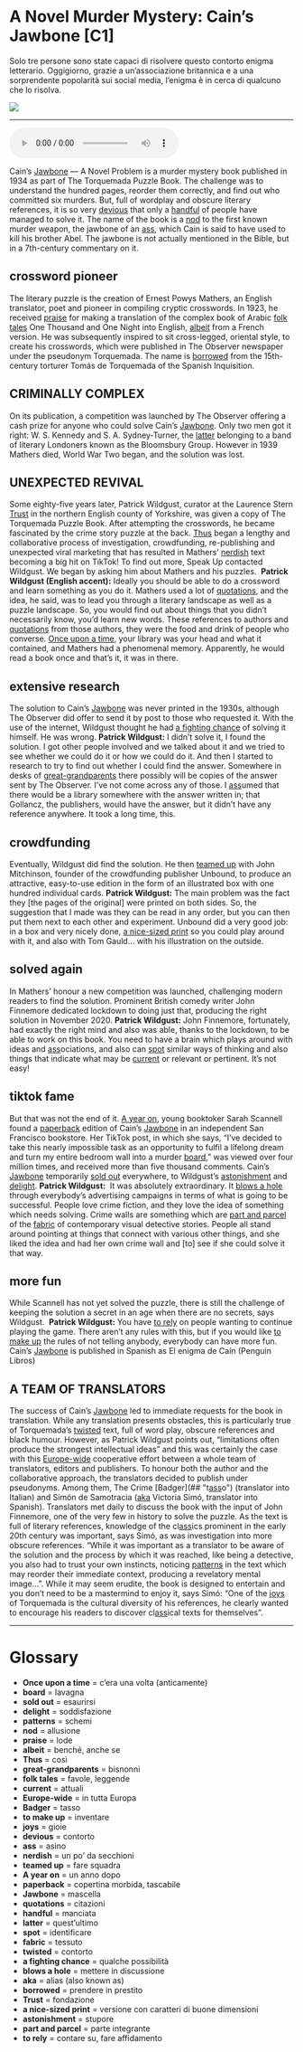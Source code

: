 # A Novel Murder Mystery: Cain’s Jawbone   [C1]

Solo tre persone sono state capaci di risolvere questo contorto enigma letterario. Oggigiorno, grazie a un’associazione britannica e a una sorprendente popolarità sui social media, l’enigma è in cerca di qualcuno che lo risolva.

![](A%20Novel%20Murder%20Mystery%20Cain%E2%80%99s%20Jawbone.jpg)

--------------

<div>
<audio controls autoplay>
    <source src="https://raw.githubusercontent.com/dartie/speakup/main/2022-12/A%20Novel%20Murder%20Mystery%20Cain%E2%80%99s%20Jawbone.mp3" type="audio/mpeg">
</audio>
</div>


Cain’s [Jawbone](## "mascella") — A Novel Problem is a murder mystery book published in 1934 as part of The Torquemada Puzzle Book. The challenge was to understand the hundred pages, reorder them correctly, and find out who committed six murders. But, full of wordplay and obscure literary references, it is so very [devious](## "contorto") that only a [handful](## "manciata") of people have managed to solve it. The name of the book is a [nod](## "allusione") to the first known murder weapon, the jawbone of an [ass](## "asino"), which Cain is said to have used to kill his brother Abel. The jawbone is not actually mentioned in the Bible, but in a 7th-century commentary on it.

## crossword pioneer
The literary puzzle is the creation of Ernest Powys Mathers, an English translator, poet and pioneer in compiling cryptic crosswords. In 1923, he received [praise](## "lode") for making a translation of the complex book of Arabic [folk tales](## "favole, leggende") One Thousand and One Night into English, [albeit](## "benché, anche se") from a French version. He was subsequently inspired to sit cross-legged, oriental style, to create his crosswords, which were published in The Observer newspaper under the pseudonym Torquemada. The name is [borrowed](## "prendere in prestito") from the 15th-century torturer Tomás de Torquemada of the Spanish Inquisition.

## CRIMINALLY COMPLEX
On its publication, a competition was launched by The Observer offering a cash prize for anyone who could solve Cain’s [Jawbone](## "mascella"). Only two men got it right: W. S. Kennedy and S. A. Sydney-Turner, the [latter](## "quest’ultimo") belonging to a band of literary Londoners known as the Bloomsbury Group. However in 1939 Mathers died, World War Two began, and the solution was lost. 

## UNEXPECTED REVIVAL
Some eighty-five years later, Patrick Wildgust, curator at the Laurence Stern [Trust](## "fondazione") in the northern English county of Yorkshire, was given a copy of The Torquemada Puzzle Book. After attempting the crosswords, he became fascinated by the crime story puzzle at the back. [Thus](## "così") began a lengthy and collaborative process of investigation, crowdfunding, re-publishing and unexpected viral marketing that has resulted in Mathers’ [nerdish](## "un po’ da secchioni") text becoming a big hit on TikTok! To find out more, Speak Up contacted Wildgust. We began by asking him about Mathers and his puzzles. 
**Patrick Wildgust (English accent):** Ideally you should be able to do a crossword and learn something as you do it. Mathers used a lot of [quotations](## "citazioni"), and the idea, he said, was to lead you through a literary landscape as well as a puzzle landscape. So, you would find out about things that you didn’t necessarily know, you’d learn new words. These references to authors and [quotations](## "citazioni") from those authors, they were the food and drink of people who converse. [Once upon a time](## "c’era una volta (anticamente)"), your library was your head and what it contained, and Mathers had a phenomenal memory. Apparently, he would read a book once and that’s it, it was in there.

## extensive research
The solution to Cain’s [Jawbone](## "mascella") was never printed in the 1930s, although The Observer did offer to send it by post to those who requested it. With the use of the internet, Wildgust thought he had [a fighting chance](## "qualche possibilità") of solving it himself. He was wrong.
**Patrick Wildgust:** I didn’t solve it, I found the solution. I got other people involved and we talked about it and we tried to see whether we could do it or how we could do it. And then I started to research to try to find out whether I could find the answer. Somewhere in desks of [great-grandparents](## "bisnonni") there possibly will be copies of the answer sent by The Observer. I’ve not come across any of those. I [ass](## "asino")umed that there would be a library somewhere with the answer written in; that Gollancz, the publishers, would have the answer, but it didn’t have any reference anywhere. It took a long time, this.

## crowdfunding
Eventually, Wildgust did find the solution. He then [teamed up](## "fare squadra") with John Mitchinson, founder of the crowdfunding publisher Unbound, to produce an attractive, easy-to-use edition in the form of an illustrated box with one hundred individual cards.
**Patrick Wildgust:** The main problem was the fact they [the pages of the original] were printed on both sides. So, the suggestion that I made was they can be read in any order, but you can then put them next to each other and experiment. Unbound did a very good job: in a box and very nicely done, [a nice-sized print](## "versione con caratteri di buone dimensioni") so you could play around with it, and also with Tom Gauld… with his illustration on the outside. 

## solved again
In Mathers’ honour a new competition was launched, challenging modern readers to find the solution. Prominent British comedy writer John Finnemore dedicated lockdown to doing just that, producing the right solution in November 2020.
**Patrick Wildgust:** John Finnemore, fortunately, had exactly the right mind and also was able, thanks to the lockdown, to be able to work on this book. You need to have a brain which plays around with ideas and [ass](## "asino")ociations, and also can [spot](## "identificare") similar ways of thinking and also things that indicate what may be [current](## "attuali") or relevant or pertinent. It’s not easy!

## tiktok fame
But that was not the end of it. [A year on](## "un anno dopo"), young booktoker Sarah Scannell found a [paperback](## "copertina morbida, tascabile") edition of Cain’s [Jawbone](## "mascella") in an independent San Francisco bookstore. Her TikTok post, in which she says, “I’ve decided to take this nearly impossible task as an opportunity to fulfil a lifelong dream and turn my entire bedroom wall into a murder [board](## "lavagna"),” was viewed over four million times, and received more than five thousand comments. Cain’s [Jawbone](## "mascella") temporarily [sold out](## "esaurirsi") everywhere, to Wildgust’s [astonishment](## "stupore") and [delight](## "soddisfazione").
**Patrick Wildgust:**  It was absolutely extraordinary. It [blows a hole](## "mettere in discussione") through everybody’s advertising campaigns in terms of what is going to be successful. People love crime fiction, and they love the idea of something which needs solving. Crime walls are something which are [part and parcel](## "parte integrante") of the [fabric](## "tessuto") of contemporary visual detective stories. People all stand around pointing at things that connect with various other things, and she liked the idea and had her own crime wall and [to] see if she could solve it that way. 

## more fun
While Scannell has not yet solved the puzzle, there is still the challenge of keeping the solution a secret in an age when there are no secrets, says Wildgust. 
**Patrick Wildgust:** You have [to rely](## "contare su, fare affidamento") on people wanting to continue playing the game. There aren’t any rules with this, but if you would like [to make up](## "inventare") the rules of not telling anybody, everybody can have more fun.
Cain’s [Jawbone](## "mascella") is published in Spanish as El enigma de Caín (Penguin Libros) 

## A TEAM OF TRANSLATORS
The success of Cain’s [Jawbone](## "mascella") led to immediate requests for the book in translation. While any translation presents obstacles, this is particularly true of Torquemada’s [twisted](## "contorto") text, full of word play, obscure references and black humour. However, as Patrick Wildgust points out, “limitations often produce the strongest intellectual ideas” and this was certainly the case with this [Europe-wide](## "in tutta Europa") cooperative effort between a whole team of translators, editors and publishers. To honour both the author and the collaborative approach, the translators decided to publish under pseudonyms. Among them, The Crime [Badger](## "t[ass](## "asino")o") (translator into Italian) and Simón de Samotracia ([aka](## "alias (also known as)") Victoria Simó, translator into Spanish). Translators met daily to discuss the book with the input of John Finnemore, one of the very few in history to solve the puzzle. As the text is full of literary references, knowledge of the cl[ass](## "asino")ics prominent in the early 20th century was important, says Simó, as was investigation into more obscure references. “While it was important as a translator to be aware of the solution and the process by which it was reached, like being a detective, you also had to trust your own instincts, noticing [patterns](## "schemi") in the text which may reorder their immediate context, producing a revelatory mental image…”. While it may seem erudite, the book is designed to entertain and you don’t need to be a mastermind to enjoy it, says Simó: “One of the [joys](## "gioie") of Torquemada is the cultural diversity of his references, he clearly wanted to encourage his readers to discover cl[ass](## "asino")ical texts for themselves”.
 
 

--------------

<div style = "display:block; clear:both; page-break-after:always;"></div>

# Glossary
* **Once upon a time** = c’era una volta (anticamente)
* **board** = lavagna
* **sold out** = esaurirsi
* **delight** = soddisfazione
* **patterns** = schemi
* **nod** = allusione
* **praise** = lode
* **albeit** = benché, anche se
* **Thus** = così
* **great-grandparents** = bisnonni
* **folk tales** = favole, leggende
* **current** = attuali
* **Europe-wide** = in tutta Europa
* **Badger** = tasso
* **to make up** = inventare
* **joys** = gioie
* **devious** = contorto
* **ass** = asino
* **nerdish** = un po’ da secchioni
* **teamed up** = fare squadra
* **A year on** = un anno dopo
* **paperback** = copertina morbida, tascabile
* **Jawbone** = mascella
* **quotations** = citazioni
* **handful** = manciata
* **latter** = quest’ultimo
* **spot** = identificare
* **fabric** = tessuto
* **twisted** = contorto
* **a fighting chance** = qualche possibilità
* **blows a hole** = mettere in discussione
* **aka** = alias (also known as)
* **borrowed** = prendere in prestito
* **Trust** = fondazione
* **a nice-sized print** = versione con caratteri di buone dimensioni
* **astonishment** = stupore
* **part and parcel** = parte integrante
* **to rely** = contare su, fare affidamento
